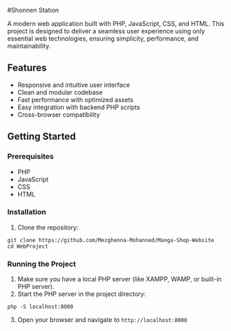 #Shonnen Station

A modern web application built with PHP, JavaScript, CSS, and HTML. This project is designed to deliver a seamless user experience using only essential web technologies, ensuring simplicity, performance, and maintainability.

## Features

- Responsive and intuitive user interface
- Clean and modular codebase
- Fast performance with optimized assets
- Easy integration with backend PHP scripts
- Cross-browser compatibility

## Getting Started

### Prerequisites

- PHP
- JavaScript
- CSS
- HTML

### Installation

1. Clone the repository:
  ```
  git clone https://github.com/Mezghenna-Mohanned/Manga-Shop-Website
  cd WebProject
  ```

### Running the Project

1. Make sure you have a local PHP server (like XAMPP, WAMP, or built-in PHP server).
2. Start the PHP server in the project directory:
  ```
  php -S localhost:8000
  ```
3. Open your browser and navigate to `http://localhost:8000`